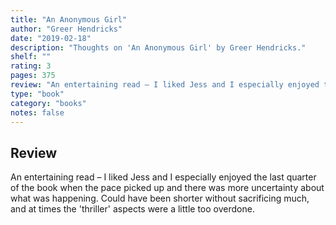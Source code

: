 ```yaml
---
title: "An Anonymous Girl"
author: "Greer Hendricks"
date: "2019-02-18"
description: "Thoughts on 'An Anonymous Girl' by Greer Hendricks."
shelf: ""
rating: 3
pages: 375
review: "An entertaining read – I liked Jess and I especially enjoyed the last quarter of the book when the pace picked up and there was more uncertainty about what was happening. Could have been shorter without sacrificing much, and at times the 'thriller' aspects were a little too overdone."
type: "book"
category: "books"
notes: false
---
```


## Review

An entertaining read – I liked Jess and I especially enjoyed the last quarter of the book when the pace picked up and there was more uncertainty about what was happening. Could have been shorter without sacrificing much, and at times the 'thriller' aspects were a little too overdone.
